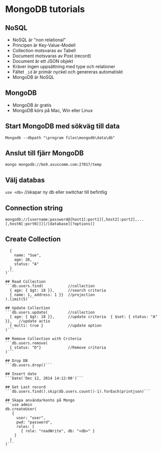 # MongoDB tutorials

## NoSQL 
* NoSQL är "non relational"
* Principen är Key-Value-Modell
* Collection motsvaras av Tabell 
* Document motsvaras av Post (record)
* Document är ett JSON objekt
* Kräver ingen uppsättning med type och relationer
* Fältet ```_id``` är primär nyckel och genereras automatiskt
* MongoDB är NoSQL

## MongoDB
* MongoDB är gratis
* MongoDB körs på Mac, Win eller Linux

## Start MongoDB med sökväg till data
```Mongodb --dbpath "\program files\mongodb\data\db"```

## Anslut till fjärr MongoDB
```mongo mongodb://be9.asuscomm.com:27017/temp```

## Välj databas
```use <db>``` //skapar ny db eller switchar till befintlig

## Connection string
```mongodb://[username:password@]host1[:port1][,host2[:port2],...[,hostN[:portN]]][/[database][?options]]```

## Create Collection
```db.users.insert(
  {
    name: "Sue",
    age: 26,
    status: "A"
  }
)```

## Read Collection
```db.users.find(           //collection
  { age: { $gt: 18 }},      //search criteria
  { name: 1, address: 1 }}  //projection
).limit(5)``` 

## Update Collection
```db.users.update(         //collection
  { age: { $gt: 18 }},      //update criteria  { $set: { status: "A" }},   //update actio
  { multi: true }           //update option
)```

## Remove Collection with Criteria
```db.users.remove(
  { status: "D"}            //Remove criteria
)```

## Drop DB
```db.users.drop()```

## Insert date
```Date('Dec 12, 2014 14:12:00')```

## Get Last record
```db.users.find().skip(db.users.count()-1).forEach(printjson)```

## Skapa användarkonto på Mongo
```use admin
db.createUser(
   {
     user: "user",
     pwd: "password",
     roles: [
       { role: "readWrite", db: "<db>" }
    ]
  }
)```
